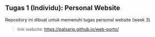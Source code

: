 ## Tugas 1 (Individu): Personal Website

Repository ini dibuat untuk memenuhi tugas personal website (week 3)
> link website: https://palsarip.github.io/web-porto/
